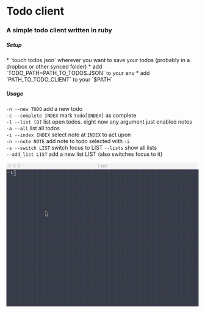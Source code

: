 <h1> Todo client </h1>
<h3> A simple todo client written in ruby </h3>

<h5>Setup</h5>
* `touch todos.json` wherever you want to save your todos (probably in a dropbox or other synced folder)
* add `TODO_PATH=PATH_TO_TODOS.JSON` to your env
* add `PATH_TO_TODO_CLIENT` to your `$PATH`

<h5>Usage</h5>

`-n --new TODO` add a new todo <br>
`-c --complete INDEX` mark `todo[INDEX]` as complete <br>
`-l --list [O]` list open todos. eight now any argument just enabled notes<br>
`-a --all` list all todos <br>
`-i --index INDEX` select note at `INDEX` to act upon <br>
`-n --note NOTE` add note to todo selected with `-i` <br>
`-s --switch LIST` switch focus to LIST 
`--lists` show all lists <br>
`--add_list LIST` add a new list LIST  (also switches focus to it)<br>


![Todo gif](/images/todo.gif?raw=true "")

